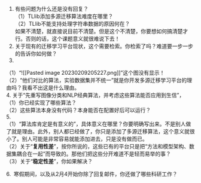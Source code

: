 1. 有些问题为什么还是没有回复？  
（1）TLlib添加多源迁移算法难度在哪里？  
（2）TLlib不能支持处理字符串数据的原因何在？  
如果不清楚，就直接说目前不清楚。但是这个不清楚，你要想如何搞清楚才行。否则的话，这个课题意义就很难说下去！  
2. 关于现有的迁移学习平台现状，这个需要检索。你检索了吗？难道要一步一步的告诉你如何做？  
3.  
（1）“![[Pasted image 20230209205227.png]]”这个图没有显示！  
（2）“他们对比的算法，实验数据集并不统一”就是你开发多源迁移学习平台的理由吗？我看不出这是什么理由。  
4. 关于“先重写图像分类和NLP经典算法，并考虑这些算法能否应用到生信”，  
（1）你已经实现了哪些算法？  
（2）这些算法本身没有代码？本身能否在配置好后可以运行？  
5.  
（1）“算法库肯定是有意义的”，具体意义在哪里？你要明确写出来。不是别人做了就是理由。此外，别人都已经做了，你只是添加了多源迁移算法，这个意义就很小了。别人可能是非常容易就能添加进去，只是没有做而已。  
（2）关于“**复用性差**”，按你所说的，这些已有的平台只是把“方法和模型架构、数据集耦合在一起”而导致的。那他们把这些分开难道不是轻而易举的事？  
（3）关于“**稳定性差**”，你如果解决？  


6.  寒假期间，以及从2月4开始你除了回复邮件，你还做了哪些科研工作？

